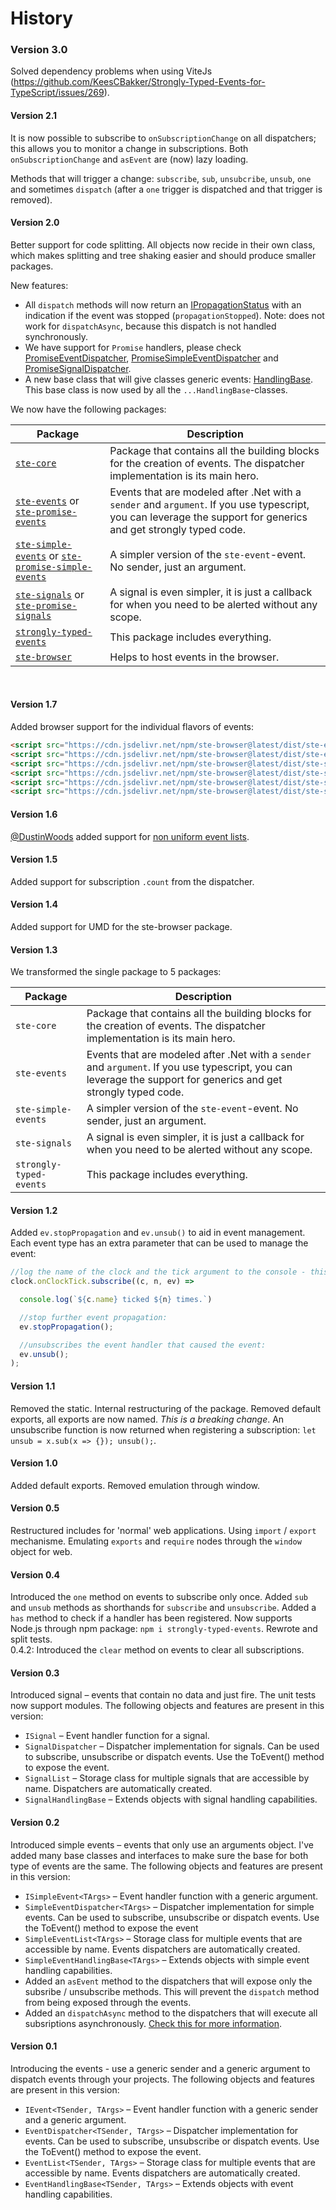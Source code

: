 # History

### Version 3.0
Solved dependency problems when using ViteJs (https://github.com/KeesCBakker/Strongly-Typed-Events-for-TypeScript/issues/269).

#### Version 2.1
It is now possible to subscribe to `onSubscriptionChange` on all dispatchers; this allows you to monitor a change in subscriptions. Both `onSubscriptionChange` and `asEvent` are (now) lazy loading.

Methods that will trigger a change: `subscribe`, `sub`, `unsubcribe`, `unsub`, `one` and sometimes `dispatch` (after a `one` trigger is dispatched and that trigger is removed).

#### Version 2.0
Better support for code splitting. All objects now recide in their own
class, which makes splitting and tree shaking easier and should produce
smaller packages.

New features:

- All `dispatch` methods will now return an <a href="../packages/ste-core/src/dispatching/IPropagationStatus.ts">IPropagationStatus</a> with an indication if the event was stopped (`propagationStopped`). Note: does not work for `dispatchAsync`, because this dispatch is not handled synchronously.
- We have support for `Promise` handlers, please check <a href="../packages/ste-promise-events/src/PromiseEventDispatcher.ts">PromiseEventDispatcher</a>, <a href="../packages/ste-promise-simple-events/src/PromiseSimpleEventDispatcher.ts">PromiseSimpleEventDispatcher</a> and <a href="../packages/ste-promise-signals/src/PromiseSignalDispatcher.ts">PromiseSignalDispatcher</a>.
- A new base class that will give classes generic events: <a href="../packages/ste-core/src/handling/HandlingBase.ts">HandlingBase</a>. This base class is now used by all the `...HandlingBase`-classes.

We now have the following packages:

|Package|Description|
|-------|-----------|
|<a href="https://www.npmjs.com/package/ste-core">`ste-core`</a>|Package that contains all the building blocks for the creation of events. The dispatcher implementation is its main hero.|
|<a href="https://www.npmjs.com/package/ste-events">`ste-events`</a> or <a href="https://www.npmjs.com/package/ste-promise-events">`ste-promise-events`</a>|Events that are modeled after .Net with a `sender` and `argument`. If you use typescript, you can leverage the support for generics and get strongly typed code.|
|<a href="https://www.npmjs.com/package/ste-simple-events">`ste-simple-events`</a> or <a href="https://www.npmjs.com/package/ste-promise-simple-events">`ste-promise-simple-events`</a>|A simpler version of the `ste-event`-event. No sender, just an argument.|
|<a href="https://www.npmjs.com/package/ste-signals">`ste-signals`</a> or <a href="https://www.npmjs.com/package/ste-promise-signals">`ste-promise-signals`</a>|A signal is even simpler, it is just a callback for when you need to be alerted without any scope.|
|<a href="https://www.npmjs.com/package/strongly-typed-events">`strongly-typed-events`</a>|This package includes everything.|
|<a href="https://www.npmjs.com/package/ste-browser">`ste-browser`</a>|Helps to host events in the browser.|
<br/>



#### Version 1.7
Added browser support for the individual flavors of events:

```html
<script src="https://cdn.jsdelivr.net/npm/ste-browser@latest/dist/ste-events.js"></script>
<script src="https://cdn.jsdelivr.net/npm/ste-browser@latest/dist/ste-events.min.js"></script>
<script src="https://cdn.jsdelivr.net/npm/ste-browser@latest/dist/ste-simple-events.js"></script>
<script src="https://cdn.jsdelivr.net/npm/ste-browser@latest/dist/ste-simple-events.min.js"></script>
<script src="https://cdn.jsdelivr.net/npm/ste-browser@latest/dist/ste-signals.js"></script>
<script src="https://cdn.jsdelivr.net/npm/ste-browser@latest/dist/ste-signals.min.js"></script>
```

#### Version 1.6
<a href="https://github.com/DustinWoods">@DustinWoods</a> added support for <a href="/documentation/HowToAddDynamicNamedEeventsToAClass.md#non-uniform-event-lists">non uniform event lists</a>.

#### Version 1.5
Added support for subscription `.count` from the dispatcher.

#### Version 1.4
Added support for UMD for the ste-browser package.


#### Version 1.3
We transformed the single package to 5 packages:

|Package|Description|
|-------|-----------|
|`ste-core`|Package that contains all the building blocks for the creation of events. The dispatcher implementation is its main hero.|
|`ste-events`|Events that are modeled after .Net with a `sender` and `argument`. If you use typescript, you can leverage the support for generics and get strongly typed code.|
|`ste-simple-events`|A simpler version of the `ste-event`-event. No sender, just an argument.|
|`ste-signals`|A signal is even simpler, it is just a callback for when you need to be alerted without any scope.|
|`strongly-typed-events`|This package includes everything.|

#### Version 1.2
Added `ev.stopPropagation` and `ev.unsub()` to aid in event management. Each event type has an extra parameter that can be used to manage the event:
```typescript
//log the name of the clock and the tick argument to the console - this is an event
clock.onClockTick.subscribe((c, n, ev) =>

  console.log(`${c.name} ticked ${n} times.`)

  //stop further event propagation:
  ev.stopPropagation();

  //unsubscribes the event handler that caused the event:
  ev.unsub();
);
```

#### Version 1.1
Removed the static. Internal restructuring of the package. Removed default exports, all exports are now named. _This is a breaking change_.
An unsubscribe function is now returned when registering a subscription: `let unsub = x.sub(x => {}); unsub();`.

#### Version 1.0
Added default exports. Removed emulation through window. 

#### Version 0.5
Restructured includes for 'normal' web applications. Using `import` / `export` mechanisme. Emulating `exports` and `require` nodes through the `window` object for web.

#### Version 0.4
Introduced the `one` method on events to subscribe only once. Added `sub` and `unsub` methods as shorthands for `subscribe` and `unsubscribe`. Added a `has` method to check if a handler has been registered.
Now supports Node.js through npm package: `npm i strongly-typed-events`. Rewrote and split tests.<br/>
0.4.2: Introduced the `clear` method on events to clear all subscriptions.

#### Version 0.3
Introduced signal &ndash; events that contain no data and just fire. The unit tests now support modules. The following objects and features are present in this version:
- `ISignal` &ndash; Event handler function for a signal.
- `SignalDispatcher` &ndash; Dispatcher implementation for signals. Can be used to subscribe, 
unsubscribe or dispatch events. Use the ToEvent() method to expose the event.
- `SignalList` &ndash; Storage class for multiple signals that are accessible by name. Dispatchers are automatically created.
- `SignalHandlingBase` &ndash; Extends objects with signal handling capabilities.

#### Version 0.2
Introduced simple events &ndash; events that only use an arguments object. I've added many base classes and 
interfaces to make sure the base for both type of events are the same. The following objects and features are present in this version:

- `ISimpleEvent<TArgs>` &ndash; Event handler function with a generic argument.
- `SimpleEventDispatcher<TArgs>` &ndash; Dispatcher implementation for simple events. Can be used to subscribe, 
unsubscribe or dispatch events. Use the ToEvent() method to expose the event
- `SimpleEventList<TArgs>` &ndash; Storage class for multiple events that are accessible by name. Events dispatchers are automatically created.
- `SimpleEventHandlingBase<TArgs>` &ndash; Extends objects with simple event handling capabilities.
- Added an `asEvent` method to the dispatchers that will expose only the subsribe / unsubscribe methods. This will prevent
the `dispatch` method from being exposed through the events.
- Added an `dispatchAsync` method to the dispatchers that will execute all subsriptions asynchronously. 
<a href="documentation/HowToDoAsynchronousEventDispatching.md">Check this for more information</a>.

#### Version 0.1
Introducing the events - use a generic sender and a generic argument to dispatch events through your projects. The following 
objects and features are present in this version:

- `IEvent<TSender, TArgs>` &ndash; Event handler function with a generic sender and a generic argument.
- `EventDispatcher<TSender, TArgs>` &ndash; Dispatcher implementation for events. Can be used to subscribe, 
unsubscribe or dispatch events. Use the ToEvent() method to expose the event.
- `EventList<TSender, TArgs>` &ndash; Storage class for multiple events that are accessible by name. Events dispatchers are automatically created.
- `EventHandlingBase<TSender, TArgs>` &ndash; Extends objects with event handling capabilities.
